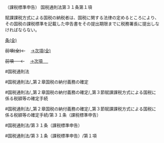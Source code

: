 （課税標準申告）
国税通則法第３１条第１項

賦課課税方式による国税の納税者は、国税に関する法律の定めるところにより、その国税の課税標準を記載した申告書をその提出期限までに税務署長に提出しなければならない。

[条(全)](国税通則法＿＿＿＿＿第３１条_.md)

~~前項(全)←~~　  [→次項(全)](国税通則法＿＿＿＿＿第３１条第２項_.md)

~~前項 　 ←~~　  [→次項 　 ](国税通則法＿＿＿＿＿第３１条第２項.md)



#国税通則法

#国税通則法/_第２章国税の納付義務の確定

#国税通則法/_第２章国税の納付義務の確定/_第３節賦課課税方式による国税に係る税額等の確定手続

#国税通則法/_第２章国税の納付義務の確定/_第３節賦課課税方式による国税に係る税額等の確定手続/第３１条（課税標準申告）

#国税通則法/第３１条（課税標準申告）

#国税通則法/第３１条（課税標準申告）/第１項

